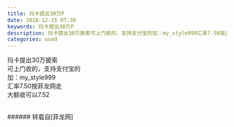 ```yaml
---
title: 玛卡提出30万P
date: 2018-12-15 07:39
keywords: 玛卡提出30万P
description: 玛卡提出30万披索可上门收的，支持支付宝的加：my_style999汇率7.50按菲龙网走大额收可以7.52
categories: used
---
```

<td class="t_f" id="postmessage_2474726">

玛卡提出30万披索<br/>
可上门收的，支持支付宝的<br/>
加：my_style999<br/>
汇率7.50按菲龙网走<br/>
大额收可以7.52<br/>
<img alt="" border="0" class="zoom" data-cf-modified-fe75b26cb0bbc5d7a21b608b-="" file="http://www.flw.ph/data/appbyme/upload/image/201812/15/QUIi2RxUWzNh.jpg" id="aimg_NJYyo" lazyloadthumb="1" onclick="" onmouseover="" src="http://www.flw.ph/data/appbyme/upload/image/201812/15/QUIi2RxUWzNh.jpg"/><br/>
<br/>
</td>
###### 转载自[菲龙网]